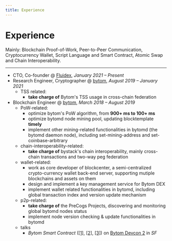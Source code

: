 ```yaml
---
title: Experience
---
```


# Experience

Mainly: Blockchain Proof-of-Work, Peer-to-Peer Communication, Cryptocurrency Wallet, Script Language and Smart Contract, Atomic Swap and Chain Interoperability.

---

+ CTO, Co-founder @ [Fluidex](https://github.com/Fluidex/), _January 2021 – Present_
+ Research Engineer, Cryptographer @ [bytom](https://github.com/Bytom/), _August 2019 – January 2021_
    - TSS related:
        + __take charge of__ Bytom's TSS usage in cross-chain federation
+ Blockchain Engineer @ [bytom](https://github.com/Bytom/), _March 2018 – August 2019_
    * PoW-related:
        - optimize bytom's PoW algorithm, from __900+ ms to 100+ ms__
        - optimize bytomd node mining pool, updating blocktemplate __timely__
        - implement other mining-related functionalities in bytomd (the bytomd daemon node), including set-mining-address and set-coinbase-arbitrary
    - chain-interoperability-related:
        - __take charge of__ bystack's chain interoperability, mainly cross-chain transactions and two-way peg federation
    * wallet-related:
        - work as core developer of blockcenter, a semi-centralized crypto-currency wallet back-end server, supporting mutiple blockchains and assets on them
        - design and implement a key management service for Bytom DEX
        - implement wallet related functionalities in bytomd, including global transaction index and version update mechanism
    * p2p-related:
        * __take charge of__ the PreCogs Projects, discovering and monitoring global bytomd nodes status
        * implement node version checking & update functionalities in bytomd
    + talks
        * _Bytom Smart Contract_ ([[1]](https://twitter.com/Bytom_Official/status/1165402458908061697?s=20), [[2]](https://www.8btc.com/article/469596), [[3]](https://github.com/ChrisLinn/ink/raw/master/source/_posts/img/me/bytom-devcon2/flash.JPG)) on [Bytom Devcon 2](https://github.com/ChrisLinn/ink/raw/master/source/_posts/img/me/bytom-devcon2/agenda.PNG) in _SF_
        <!-- - p2p 层实现节点保持连接? -->

<!-- 
## Open-source contribution

| Project | Description |
| - | - |
| KZen-networks/white-city | [A **Massive MPC** project](https://github.com/KZen-networks/white-city), under the supervision of Ittay Eyal (_Technion_, _IC3_) |
| ethereum/go-ethereum | [PR#17571](https://github.com/ethereum/go-ethereum/pull/17571) ![](/img/PR/merged.png) |
| ethereum/EIPs | We propose [EIP-2266](https://github.com/ethereum/EIPs/blob/master/EIPS/eip-2266.md) |
| KZen-networks/multi-party-ecdsa | [PR#87](https://github.com/KZen-networks/multi-party-ecdsa/pull/87) ![](/img/PR/merged.png) [PR#88](https://github.com/KZen-networks/multi-party-ecdsa/pull/88) ![](/img/PR/open.png) |
| ethereum/vyper | [PR#1046](https://github.com/ethereum/vyper/pull/1046) ![](/img/PR/merged.png) |
| KZen-networks/class-groups | [PR#15](https://github.com/KZen-networks/class-groups/pull/15) ![](/img/PR/merged.png) [PR#16](https://github.com/KZen-networks/class-groups/pull/16) ![](/img/PR/merged.png) |
| Fullstop000/wickdb | [PR#12](https://github.com/Fullstop000/wickdb/pull/12) ![](/img/PR/merged.png) |
| bilibili/kratos | [PR#240](https://github.com/bilibili/kratos/pull/240) ![](/img/PR/merged.png) |
| bitcoin/bitcoin | [PR#17350](https://github.com/bitcoin/bitcoin/pull/17350) ![](/img/PR/open.png) |
| xuperchain/xuperunion | [PR#143](https://github.com/xuperchain/xuperunion/pull/143) ![](/img/PR/merged.png) [PR#132](https://github.com/xuperchain/xuperunion/pull/132) ![](/img/PR/merged.png) |
| binance-chain/tss-lib | [PR#79](https://github.com/binance-chain/tss-lib/pull/79) ![](/img/PR/merged.png) |
| mit-dci/lit | [PR#464](https://github.com/mit-dci/lit/pull/464) ![](/img/PR/open.png) |
 -->